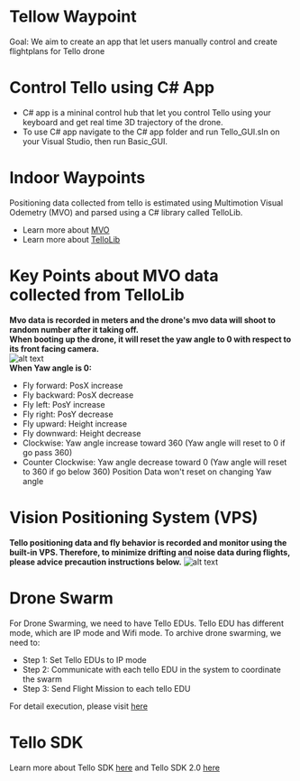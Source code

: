 # Tellow Waypoint
Goal: We aim to create an app that let users manually control and create flightplans for Tello drone 

# Control Tello using C# App
- C# app is a mininal control hub that let you control Tello using your keyboard and get real time 3D trajectory of the drone.
- To use C# app navigate to the C# app folder and run Tello_GUI.sln on your Visual Studio, then run Basic_GUI.

# Indoor Waypoints
Positioning data collected from tello is estimated using Multimotion Visual Odemetry (MVO) and parsed using a C# library called TelloLib. 
- Learn more about [MVO](http://www.robots.ox.ac.uk/~mobile/Papers/2018IROS_judd.pdf)
- Learn more about [TelloLib](https://github.com/Kragrathea/TelloLib)

# Key Points about MVO data collected from TelloLib
**Mvo data is recorded in meters and the drone's mvo data will shoot to random number after it taking off.**  <br />
**When booting up the drone, it will reset the yaw angle to 0 with respect to its front facing camera.** <br />
![alt text](https://github.com/nhatduy227/Tello_waypoint/blob/master/assets/tellodrone.jpg) <br />
**When Yaw angle is 0:** 
- Fly forward: PosX increase
- Fly backward: PosX decrease
- Fly left: PosY increase
- Fly right: PosY decrease
- Fly upward: Height increase
- Fly downward: Height decrease 
- Clockwise: Yaw angle increase toward 360 (Yaw angle will reset to 0 if go pass 360)
- Counter Clockwise: Yaw angle decrease toward 0 (Yaw angle will reset to 360 if go below 360)
Position Data won't reset on changing Yaw angle 

# Vision Positioning System (VPS)
**Tello positioning data and fly behavior is recorded and monitor using the built-in VPS. Therefore, to minimize drifting and noise data during flights, please advice precaution instructions below.**
![alt text](https://github.com/nhatduy227/Tello_waypoint/blob/master/assets/tellodrone.jpg) <br />

# Drone Swarm
For Drone Swarming, we need to have Tello EDUs. Tello EDU has different mode, which are IP mode and Wifi mode.
To archive drone swarming, we need to:  
- Step 1: Set Tello EDUs to IP mode
- Step 2: Communicate with each tello EDU in the system to coordinate the swarm 
- Step 3: Send Flight Mission to each tello EDU

For detail execution, please visit [here](https://www.notion.so/Drone-Swarming-Guides-c62abe7cc702443e8855c52e6c4c27d4)
# Tello SDK
Learn more about Tello SDK [here](https://dl-cdn.ryzerobotics.com/downloads/Tello/Tello%20User%20Manual%20v1.4.pdf)
and Tello SDK 2.0 [here](https://dl-cdn.ryzerobotics.com/downloads/Tello/Tello%20SDK%202.0%20User%20Guide.pdf)

